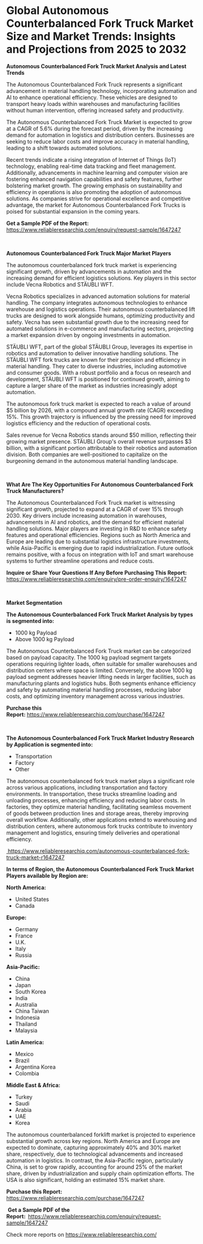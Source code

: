 <p><h1>Global Autonomous Counterbalanced Fork Truck Market Size and Market Trends: Insights and Projections from 2025 to 2032</h1></p><p><strong>Autonomous Counterbalanced Fork Truck Market Analysis and Latest Trends</strong></p>
<p><p>The Autonomous Counterbalanced Fork Truck represents a significant advancement in material handling technology, incorporating automation and AI to enhance operational efficiency. These vehicles are designed to transport heavy loads within warehouses and manufacturing facilities without human intervention, offering increased safety and productivity.</p><p>The Autonomous Counterbalanced Fork Truck Market is expected to grow at a CAGR of 5.6% during the forecast period, driven by the increasing demand for automation in logistics and distribution centers. Businesses are seeking to reduce labor costs and improve accuracy in material handling, leading to a shift towards automated solutions. </p><p>Recent trends indicate a rising integration of Internet of Things (IoT) technology, enabling real-time data tracking and fleet management. Additionally, advancements in machine learning and computer vision are fostering enhanced navigation capabilities and safety features, further bolstering market growth. The growing emphasis on sustainability and efficiency in operations is also promoting the adoption of autonomous solutions. As companies strive for operational excellence and competitive advantage, the market for Autonomous Counterbalanced Fork Trucks is poised for substantial expansion in the coming years.</p></p>
<p><strong>Get a Sample PDF of the Report:&nbsp;</strong> <a href="https://www.reliableresearchiq.com/enquiry/request-sample/1647247?utm_campaign=3524&utm_medium=2&utm_source=Github&utm_content=ia&utm_term=29032025&utm_id=autonomous-counterbalanced-fork-truck">https://www.reliableresearchiq.com/enquiry/request-sample/1647247</a></p>
<p>&nbsp;</p>
<p><strong>Autonomous Counterbalanced Fork Truck Major Market Players</strong></p>
<p><p>The autonomous counterbalanced fork truck market is experiencing significant growth, driven by advancements in automation and the increasing demand for efficient logistics solutions. Key players in this sector include Vecna Robotics and STÄUBLI WFT.</p><p>Vecna Robotics specializes in advanced automation solutions for material handling. The company integrates autonomous technologies to enhance warehouse and logistics operations. Their autonomous counterbalanced lift trucks are designed to work alongside humans, optimizing productivity and safety. Vecna has seen substantial growth due to the increasing need for automated solutions in e-commerce and manufacturing sectors, projecting a market expansion driven by ongoing investments in automation.</p><p>STÄUBLI WFT, part of the global STÄUBLI Group, leverages its expertise in robotics and automation to deliver innovative handling solutions. The STÄUBLI WFT fork trucks are known for their precision and efficiency in material handling. They cater to diverse industries, including automotive and consumer goods. With a robust portfolio and a focus on research and development, STÄUBLI WFT is positioned for continued growth, aiming to capture a larger share of the market as industries increasingly adopt automation.</p><p>The autonomous fork truck market is expected to reach a value of around $5 billion by 2026, with a compound annual growth rate (CAGR) exceeding 15%. This growth trajectory is influenced by the pressing need for improved logistics efficiency and the reduction of operational costs.</p><p>Sales revenue for Vecna Robotics stands around $50 million, reflecting their growing market presence. STÄUBLI Group's overall revenue surpasses $3 billion, with a significant portion attributable to their robotics and automation division. Both companies are well-positioned to capitalize on the burgeoning demand in the autonomous material handling landscape.</p></p>
<p>&nbsp;</p>
<p><strong>What Are The Key Opportunities For Autonomous Counterbalanced Fork Truck Manufacturers?</strong></p>
<p><p>The Autonomous Counterbalanced Fork Truck market is witnessing significant growth, projected to expand at a CAGR of over 15% through 2030. Key drivers include increasing automation in warehouses, advancements in AI and robotics, and the demand for efficient material handling solutions. Major players are investing in R&D to enhance safety features and operational efficiencies. Regions such as North America and Europe are leading due to substantial logistics infrastructure investments, while Asia-Pacific is emerging due to rapid industrialization. Future outlook remains positive, with a focus on integration with IoT and smart warehouse systems to further streamline operations and reduce costs.</p></p>
<p><strong>Inquire or Share Your Questions If Any Before Purchasing This Report:</strong> <a href="https://www.reliableresearchiq.com/enquiry/pre-order-enquiry/1647247?utm_campaign=3524&utm_medium=2&utm_source=Github&utm_content=ia&utm_term=29032025&utm_id=autonomous-counterbalanced-fork-truck">https://www.reliableresearchiq.com/enquiry/pre-order-enquiry/1647247</a></p>
<p>&nbsp;</p>
<p><strong>Market Segmentation</strong></p>
<p><strong>The Autonomous Counterbalanced Fork Truck Market Analysis by types is segmented into:</strong></p>
<p><ul><li>1000 kg Payload</li><li>Above 1000 kg Payload</li></ul></p>
<p><p>The Autonomous Counterbalanced Fork Truck market can be categorized based on payload capacity. The 1000 kg payload segment targets operations requiring lighter loads, often suitable for smaller warehouses and distribution centers where space is limited. Conversely, the above 1000 kg payload segment addresses heavier lifting needs in larger facilities, such as manufacturing plants and logistics hubs. Both segments enhance efficiency and safety by automating material handling processes, reducing labor costs, and optimizing inventory management across various industries.</p></p>
<p><strong>Purchase this Report:&nbsp;</strong><a href="https://www.reliableresearchiq.com/purchase/1647247?utm_campaign=3524&utm_medium=2&utm_source=Github&utm_content=ia&utm_term=29032025&utm_id=autonomous-counterbalanced-fork-truck">https://www.reliableresearchiq.com/purchase/1647247</a></p>
<p>&nbsp;</p>
<p><strong>The Autonomous Counterbalanced Fork Truck Market Industry Research by Application is segmented into:</strong></p>
<p><ul><li>Transportation</li><li>Factory</li><li>Other</li></ul></p>
<p><p>The autonomous counterbalanced fork truck market plays a significant role across various applications, including transportation and factory environments. In transportation, these trucks streamline loading and unloading processes, enhancing efficiency and reducing labor costs. In factories, they optimize material handling, facilitating seamless movement of goods between production lines and storage areas, thereby improving overall workflow. Additionally, other applications extend to warehousing and distribution centers, where autonomous fork trucks contribute to inventory management and logistics, ensuring timely deliveries and operational efficiency.</p></p>
<p><a href="https://www.reliableresearchiq.com/autonomous-counterbalanced-fork-truck-market-r1647247?utm_campaign=3524&utm_medium=2&utm_source=Github&utm_content=ia&utm_term=29032025&utm_id=autonomous-counterbalanced-fork-truck">&nbsp;https://www.reliableresearchiq.com/autonomous-counterbalanced-fork-truck-market-r1647247</a></p>
<p><strong>In terms of Region, the Autonomous Counterbalanced Fork Truck Market Players available by Region are:</strong></p>
<p>
    <p> <strong> North America: </strong>
        <ul>
            <li>United States</li>
            <li>Canada</li>
        </ul>
        </p> 
    <p> <strong> Europe: </strong>
        <ul>
            <li>Germany</li>
            <li>France</li>
            <li>U.K.</li>
            <li>Italy</li>
            <li>Russia</li>
        </ul>
        </p> 
    <p> <strong> Asia-Pacific: </strong>
        <ul>
            <li>China</li>
            <li>Japan</li>
            <li>South Korea</li>
            <li>India</li>
            <li>Australia</li>
            <li>China Taiwan</li>
            <li>Indonesia</li>
            <li>Thailand</li>
            <li>Malaysia</li>
        </ul>
        </p> 
    <p> <strong> Latin America: </strong>
        <ul>
            <li>Mexico</li>
            <li>Brazil</li>
            <li>Argentina Korea</li>
            <li>Colombia</li>
        </ul>
        </p> 
    <p> <strong> Middle East & Africa: </strong>
        <ul>
            <li>Turkey</li>
            <li>Saudi</li>
            <li>Arabia</li>
            <li>UAE</li>
            <li>Korea</li>
        </ul>
    </p>
    </p>
<p><p>The autonomous counterbalanced forklift market is projected to experience substantial growth across key regions. North America and Europe are expected to dominate, capturing approximately 40% and 30% market share, respectively, due to technological advancements and increased automation in logistics. In contrast, the Asia-Pacific region, particularly China, is set to grow rapidly, accounting for around 25% of the market share, driven by industrialization and supply chain optimization efforts. The USA is also significant, holding an estimated 15% market share.</p></p>
<p><strong>Purchase this Report: </strong><a href="https://www.reliableresearchiq.com/purchase/1647247?utm_campaign=3524&utm_medium=2&utm_source=Github&utm_content=ia&utm_term=29032025&utm_id=autonomous-counterbalanced-fork-truck">https://www.reliableresearchiq.com/purchase/1647247</a></p>
<p>&nbsp;<strong>Get a Sample PDF of the Report:&nbsp;&nbsp;</strong><a href="https://www.reliableresearchiq.com/enquiry/request-sample/1647247?utm_campaign=3524&utm_medium=2&utm_source=Github&utm_content=ia&utm_term=29032025&utm_id=autonomous-counterbalanced-fork-truck">https://www.reliableresearchiq.com/enquiry/request-sample/1647247</a></p>
<p><strong></strong></p>
<p>Check more reports on <a href="https://www.reliableresearchiq.com/?utm_campaign=3524&utm_medium=2&utm_source=Github&utm_content=ia&utm_term=29032025&utm_id=autonomous-counterbalanced-fork-truck">https://www.reliableresearchiq.com/</a></p>